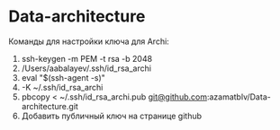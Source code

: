 # Data-architecture

Команды для настройки ключа для Archi:
1) ssh-keygen -m PEM -t rsa -b 2048
2) /Users/aabalayev/.ssh/id_rsa_archi
3) eval "$(ssh-agent -s)"
4) -K ~/.ssh/id_rsa_archi
5) pbcopy < ~/.ssh/id_rsa_archi.pub
git@github.com:azamatblv/Data-architecture.git
6) Добавить публичный ключ на странице  github
